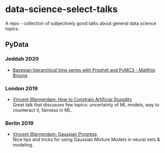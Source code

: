 # data-science-select-talks  
A repo - collection of subjectively good talks about general data science topics.  
## PyData
### Jeddah 2020
- [Bayesian hierarchical time series with Prophet and PyMC3 - Matthijs Brouns](https://youtu.be/jo12CWZ00Lo)
### London 2019
- [Vincent Warmerdam: How to Constrain Artificial Stupidity](https://www.youtube.com/watch?v=Z8MEFI7ZJlA)  
Great talk that discusses few topics: uncertainty of ML models, way to counteract it, fairness in ML.
### Berlin 2019
- [Vincent Warmerdam: Gaussian Progress](https://youtu.be/aICqoAG5BXQ)  
Nice tips and tricks for using Gaussian Mixture Models in neural nets & modeling.
